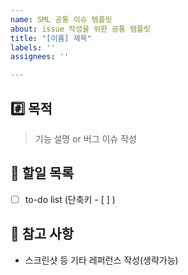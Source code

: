 ```yaml
---
name: SML 공통 이슈 템플릿
about: issue 작성을 위한 공통 템플릿
title: "[이름] 제목"
labels: ''
assignees: ''

---
```


## #️⃣ 목적
> 기능 설명 or 버그 이슈 작성

## 📝 할일 목록
- [ ] to-do list (단축키 - [ ] )

## 💬 참고 사항
- 스크린샷 등 기타 레퍼런스 작성(생략가능)
